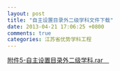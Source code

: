 ```yaml
---
layout: post
title: "自主设置目录外二级学科文件下载"
date: 2013-04-21 17:06:25 +0800
comments: true
categories: 江苏省优势学科工程
---
```



[附件5-自主设置目录外二级学科.rar　](../../downloads/201342119832676.rar)
